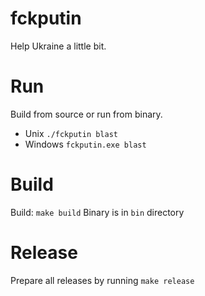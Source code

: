 # fckputin

Help Ukraine a little bit.

# Run 
Build from source or run from binary.

* Unix `./fckputin blast`
* Windows `fckputin.exe blast`

# Build

Build: `make build`
Binary is in `bin` directory

# Release

Prepare all releases by running `make release`
